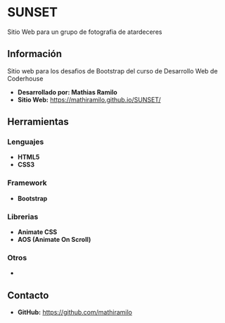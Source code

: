 # SUNSET
Sitio Web para un grupo de fotografia de atardeceres
## Información
Sitio web para los desafios de Bootstrap del curso de Desarrollo Web de Coderhouse
* **Desarrollado por: Mathias Ramilo**
* **Sitio Web:** https://mathiramilo.github.io/SUNSET/
## Herramientas
### Lenguajes
* **HTML5**
* **CSS3**
### Framework
* **Bootstrap**
### Librerias
* **Animate CSS**
* **AOS (Animate On Scroll)**
### Otros
* 
## Contacto
* **GitHub:** https://github.com/mathiramilo
